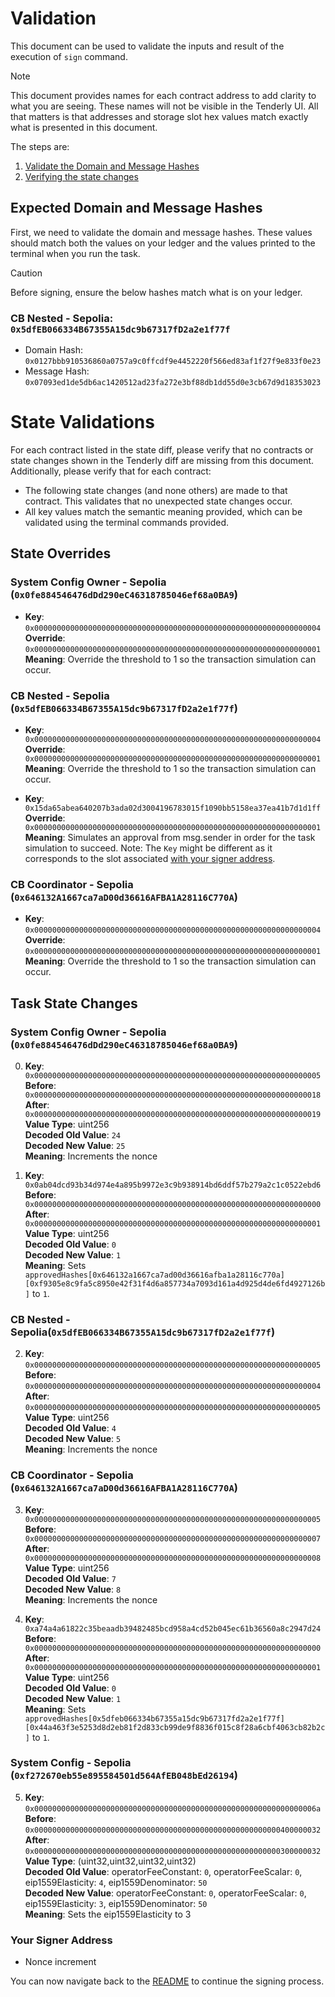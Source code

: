 # Validation

This document can be used to validate the inputs and result of the execution of `sign` command.

> [!NOTE]
>
> This document provides names for each contract address to add clarity to what you are seeing. These names will not be visible in the Tenderly UI. All that matters is that addresses and storage slot hex values match exactly what is presented in this document.

The steps are:

1. [Validate the Domain and Message Hashes](#expected-domain-and-message-hashes)
2. [Verifying the state changes](#state-changes)

## Expected Domain and Message Hashes

First, we need to validate the domain and message hashes. These values should match both the values on your ledger and the values printed to the terminal when you run the task.

> [!CAUTION]
>
> Before signing, ensure the below hashes match what is on your ledger.
>
> ### CB Nested - Sepolia: `0x5dfEB066334B67355A15dc9b67317fD2a2e1f77f`
>
> - Domain Hash: `0x0127bbb910536860a0757a9c0ffcdf9e4452220f566ed83af1f27f9e833f0e23`
> - Message Hash: `0x07093ed1de5db6ac1420512ad23fa272e3bf88db1dd55d0e3cb67d9d18353023`

# State Validations

For each contract listed in the state diff, please verify that no contracts or state changes shown in the Tenderly diff are missing from this document. Additionally, please verify that for each contract:

- The following state changes (and none others) are made to that contract. This validates that no unexpected state changes occur.
- All key values match the semantic meaning provided, which can be validated using the terminal commands provided.

## State Overrides

### System Config Owner - Sepolia (`0x0fe884546476dDd290eC46318785046ef68a0BA9`)

- **Key**: `0x0000000000000000000000000000000000000000000000000000000000000004` <br/>
  **Override**: `0x0000000000000000000000000000000000000000000000000000000000000001` <br/>
  **Meaning**: Override the threshold to 1 so the transaction simulation can occur.

### CB Nested - Sepolia (`0x5dfEB066334B67355A15dc9b67317fD2a2e1f77f`)

- **Key**: `0x0000000000000000000000000000000000000000000000000000000000000004` <br/>
  **Override**: `0x0000000000000000000000000000000000000000000000000000000000000001` <br/>
  **Meaning**: Override the threshold to 1 so the transaction simulation can occur.

- **Key**: `0x15da65abea640207b3ada02d3004196783015f1090bb5158ea37ea41b7d1d1ff` <br/>
  **Override**: `0x0000000000000000000000000000000000000000000000000000000000000001` <br/>
  **Meaning**: Simulates an approval from msg.sender in order for the task simulation to succeed. Note: The `Key` might be different as it corresponds to the slot associated [with your signer address](https://github.com/safe-global/safe-smart-account/blob/main/contracts/Safe.sol#L69).

### CB Coordinator - Sepolia (`0x646132A1667ca7aD00d36616AFBA1A28116C770A`)

- **Key**: `0x0000000000000000000000000000000000000000000000000000000000000004` <br/>
  **Override**: `0x0000000000000000000000000000000000000000000000000000000000000001` <br/>
  **Meaning**: Override the threshold to 1 so the transaction simulation can occur.

## Task State Changes

### System Config Owner - Sepolia (`0x0fe884546476dDd290eC46318785046ef68a0BA9`)

0. **Key**: `0x0000000000000000000000000000000000000000000000000000000000000005` <br/>
   **Before**: `0x0000000000000000000000000000000000000000000000000000000000000018` <br/>
   **After**: `0x0000000000000000000000000000000000000000000000000000000000000019` <br/>
   **Value Type**: uint256 <br/>
   **Decoded Old Value**: `24` <br/>
   **Decoded New Value**: `25` <br/>
   **Meaning**: Increments the nonce <br/>

1. **Key**: `0x0ab04dcd93b34d974e4a895b9972e3c9b938914bd6ddf57b279a2c1c0522ebd6` <br/>
   **Before**: `0x0000000000000000000000000000000000000000000000000000000000000000` <br/>
   **After**: `0x0000000000000000000000000000000000000000000000000000000000000001` <br/>
   **Value Type**: uint256 <br/>
   **Decoded Old Value**: `0` <br/>
   **Decoded New Value**: `1` <br/>
   **Meaning**: Sets `approvedHashes[0x646132a1667ca7ad00d36616afba1a28116c770a][0xf9305e8c9fa5c8950e42f31f4d6a857734a7093d161a4d925d4de6fd4927126b]` to `1`. <br/>

### CB Nested - Sepolia(`0x5dfEB066334B67355A15dc9b67317fD2a2e1f77f`)

2. **Key**: `0x0000000000000000000000000000000000000000000000000000000000000005` <br/>
   **Before**: `0x0000000000000000000000000000000000000000000000000000000000000004` <br/>
   **After**: `0x0000000000000000000000000000000000000000000000000000000000000005` <br/>
   **Value Type**: uint256 <br/>
   **Decoded Old Value**: `4` <br/>
   **Decoded New Value**: `5` <br/>
   **Meaning**: Increments the nonce <br/>

### CB Coordinator - Sepolia (`0x646132A1667ca7aD00d36616AFBA1A28116C770A`)

3. **Key**: `0x0000000000000000000000000000000000000000000000000000000000000005` <br/>
   **Before**: `0x0000000000000000000000000000000000000000000000000000000000000007` <br/>
   **After**: `0x0000000000000000000000000000000000000000000000000000000000000008` <br/>
   **Value Type**: uint256 <br/>
   **Decoded Old Value**: `7` <br/>
   **Decoded New Value**: `8` <br/>
   **Meaning**: Increments the nonce <br/>

4. **Key**: `0xa74a4a61822c35beaadb39482485bcd958a4cd52b045ec61b36560a8c2947d24` <br/>
   **Before**: `0x0000000000000000000000000000000000000000000000000000000000000000` <br/>
   **After**: `0x0000000000000000000000000000000000000000000000000000000000000001` <br/>
   **Value Type**: uint256 <br/>
   **Decoded Old Value**: `0` <br/>
   **Decoded New Value**: `1` <br/>
   **Meaning**: Sets `approvedHashes[0x5dfeb066334b67355a15dc9b67317fd2a2e1f77f][0x44a463f3e5253d8d2eb81f2d833cb99de9f8836f015c8f28a6cbf4063cb82b2c]` to `1`. <br/>

### System Config - Sepolia (`0xf272670eb55e895584501d564AfEB048bEd26194`)

5. **Key**: `0x000000000000000000000000000000000000000000000000000000000000006a` <br/>
   **Before**: `0x0000000000000000000000000000000000000000000000000000000400000032` <br/>
   **After**: `0x0000000000000000000000000000000000000000000000000000000300000032` <br/>
   **Value Type**: (uint32,uint32,uint32,uint32) <br/>
   **Decoded Old Value**: operatorFeeConstant: `0`, operatorFeeScalar: `0`, eip1559Elasticity: `4`, eip1559Denominator: `50` <br/>
   **Decoded New Value**: operatorFeeConstant: `0`, operatorFeeScalar: `0`, eip1559Elasticity: `3`, eip1559Denominator: `50` <br/>
   **Meaning**: Sets the eip1559Elasticity to 3 <br/>

### Your Signer Address

- Nonce increment

You can now navigate back to the [README](../README.md#43-extract-the-domain-hash-and-the-message-hash-to-approve) to continue the signing process.
